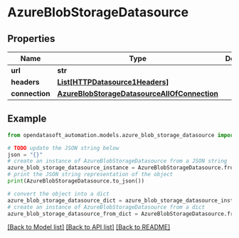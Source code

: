 # AzureBlobStorageDatasource


## Properties

Name | Type | Description | Notes
------------ | ------------- | ------------- | -------------
**url** | **str** |  | [optional] 
**headers** | [**List[HTTPDatasource1Headers]**](HTTPDatasource1Headers.md) |  | [optional] 
**connection** | [**AzureBlobStorageDatasourceAllOfConnection**](AzureBlobStorageDatasourceAllOfConnection.md) |  | 

## Example

```python
from opendatasoft_automation.models.azure_blob_storage_datasource import AzureBlobStorageDatasource

# TODO update the JSON string below
json = "{}"
# create an instance of AzureBlobStorageDatasource from a JSON string
azure_blob_storage_datasource_instance = AzureBlobStorageDatasource.from_json(json)
# print the JSON string representation of the object
print(AzureBlobStorageDatasource.to_json())

# convert the object into a dict
azure_blob_storage_datasource_dict = azure_blob_storage_datasource_instance.to_dict()
# create an instance of AzureBlobStorageDatasource from a dict
azure_blob_storage_datasource_from_dict = AzureBlobStorageDatasource.from_dict(azure_blob_storage_datasource_dict)
```
[[Back to Model list]](../README.md#documentation-for-models) [[Back to API list]](../README.md#documentation-for-api-endpoints) [[Back to README]](../README.md)


